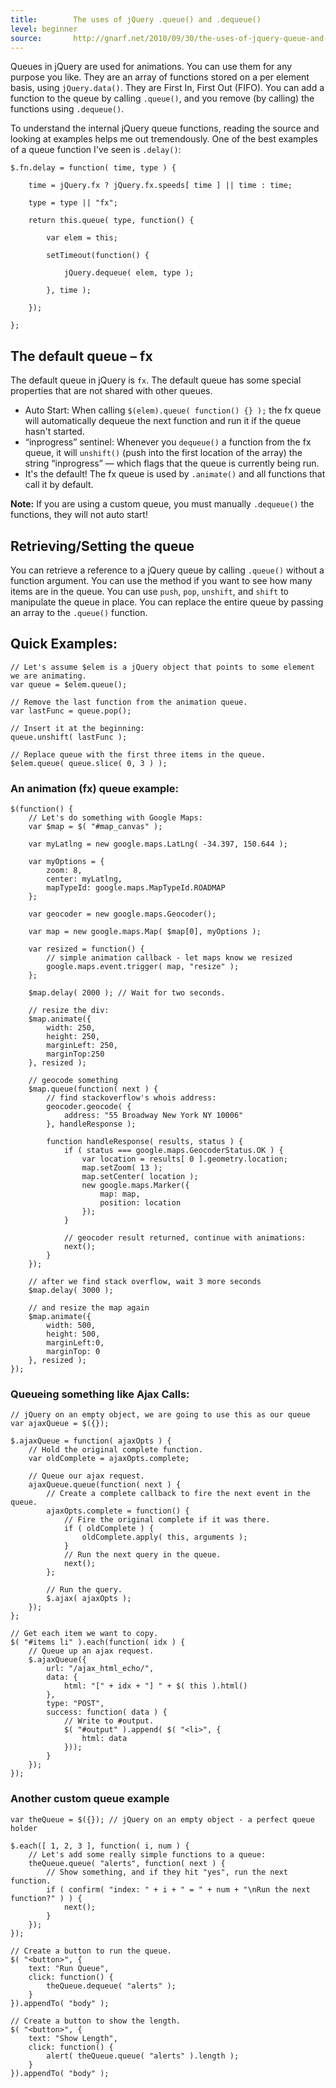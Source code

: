 ```yaml
---
title:        The uses of jQuery .queue() and .dequeue()
level: beginner
source:       http://gnarf.net/2010/09/30/the-uses-of-jquery-queue-and-dequeue/
---
```


Queues in jQuery are used for animations. You can use them for any purpose you
like. They are an array of functions stored on a per element basis, using
`jQuery.data()`. They are First In, First Out (FIFO). You can add a function to the
queue by calling `.queue()`, and you remove (by calling) the functions using
`.dequeue()`.

To understand the internal jQuery queue functions, reading the source and
looking at examples helps me out tremendously. One of the best examples of a
queue function I've seen is `.delay()`:

```
$.fn.delay = function( time, type ) {

	time = jQuery.fx ? jQuery.fx.speeds[ time ] || time : time;

	type = type || "fx";

	return this.queue( type, function() {

		var elem = this;

		setTimeout(function() {

			jQuery.dequeue( elem, type );

		}, time );

	});

};
```

## The default queue – fx

The default queue in jQuery is `fx`. The default queue has some special
properties that are not shared with other queues.

- Auto Start: When calling `$(elem).queue( function() {} );` the fx queue will
  automatically dequeue the next function and run it if the queue hasn't
  started.
- &ldquo;inprogress&rdquo; sentinel: Whenever you `dequeue()` a function from the fx queue,
  it will `unshift()` (push into the first location of the array) the string
  &ldquo;inprogress&rdquo; — which flags that the queue is currently being run.
- It's the default! The fx queue is used by `.animate()` and all functions that
  call it by default.

**Note:** If you are using a custom queue, you must manually `.dequeue()` the functions, they will not auto start!

## Retrieving/Setting the queue

You can retrieve a reference to a jQuery queue by calling `.queue()` without a
function argument. You can use the method if you want to see how many items are
in the queue. You can use `push`, `pop`, `unshift`, and `shift` to manipulate the queue in
place. You can replace the entire queue by passing an array to the `.queue()`
function.

## Quick Examples:

```
// Let's assume $elem is a jQuery object that points to some element we are animating.
var queue = $elem.queue();

// Remove the last function from the animation queue.
var lastFunc = queue.pop();

// Insert it at the beginning:
queue.unshift( lastFunc );

// Replace queue with the first three items in the queue.
$elem.queue( queue.slice( 0, 3 ) );
```

### An animation (fx) queue example:

```
$(function() {
	// Let's do something with Google Maps:
	var $map = $( "#map_canvas" );

	var myLatlng = new google.maps.LatLng( -34.397, 150.644 );

	var myOptions = {
		zoom: 8,
		center: myLatlng,
		mapTypeId: google.maps.MapTypeId.ROADMAP
	};

	var geocoder = new google.maps.Geocoder();

	var map = new google.maps.Map( $map[0], myOptions );

	var resized = function() {
		// simple animation callback - let maps know we resized
		google.maps.event.trigger( map, "resize" );
	};

	$map.delay( 2000 ); // Wait for two seconds.

	// resize the div:
	$map.animate({
		width: 250,
		height: 250,
		marginLeft: 250,
		marginTop:250
	}, resized );

	// geocode something
	$map.queue(function( next ) {
		// find stackoverflow's whois address:
		geocoder.geocode( {
			address: "55 Broadway New York NY 10006"
		}, handleResponse );

		function handleResponse( results, status ) {
			if ( status === google.maps.GeocoderStatus.OK ) {
				var location = results[ 0 ].geometry.location;
				map.setZoom( 13 );
				map.setCenter( location );
				new google.maps.Marker({
					map: map,
					position: location
				});
			}

			// geocoder result returned, continue with animations:
			next();
		}
	});

	// after we find stack overflow, wait 3 more seconds
	$map.delay( 3000 );

	// and resize the map again
	$map.animate({
		width: 500,
		height: 500,
		marginLeft:0,
		marginTop: 0
	}, resized );
});
```

### Queueing something like Ajax Calls:

```
// jQuery on an empty object, we are going to use this as our queue
var ajaxQueue = $({});

$.ajaxQueue = function( ajaxOpts ) {
	// Hold the original complete function.
	var oldComplete = ajaxOpts.complete;

	// Queue our ajax request.
	ajaxQueue.queue(function( next ) {
		// Create a complete callback to fire the next event in the queue.
		ajaxOpts.complete = function() {
			// Fire the original complete if it was there.
			if ( oldComplete ) {
				oldComplete.apply( this, arguments );
			}
			// Run the next query in the queue.
			next();
		};

		// Run the query.
		$.ajax( ajaxOpts );
	});
};

// Get each item we want to copy.
$( "#items li" ).each(function( idx ) {
	// Queue up an ajax request.
	$.ajaxQueue({
		url: "/ajax_html_echo/",
		data: {
			html: "[" + idx + "] " + $( this ).html()
		},
		type: "POST",
		success: function( data ) {
			// Write to #output.
			$( "#output" ).append( $( "<li>", {
				html: data
			}));
		}
	});
});
```

### Another custom queue example

```
var theQueue = $({}); // jQuery on an empty object - a perfect queue holder

$.each([ 1, 2, 3 ], function( i, num ) {
	// Let's add some really simple functions to a queue:
	theQueue.queue( "alerts", function( next ) {
		// Show something, and if they hit "yes", run the next function.
		if ( confirm( "index: " + i + " = " + num + "\nRun the next function?" ) ) {
			next();
		}
	});
});

// Create a button to run the queue.
$( "<button>", {
	text: "Run Queue",
	click: function() {
		theQueue.dequeue( "alerts" );
	}
}).appendTo( "body" );

// Create a button to show the length.
$( "<button>", {
	text: "Show Length",
	click: function() {
		alert( theQueue.queue( "alerts" ).length );
	}
}).appendTo( "body" );
```
